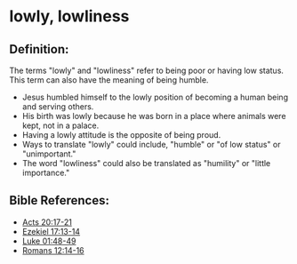 # lowly, lowliness #

## Definition: ##

The terms "lowly" and "lowliness" refer to being poor or having low status. This term can also have the meaning of being humble.

* Jesus humbled himself to the lowly position of becoming a human being and serving others.
* His birth was lowly because he was born in a place where animals were kept, not in a palace.
* Having a lowly attitude is the opposite of being proud.
* Ways to translate "lowly" could include, "humble" or "of low status" or "unimportant."
* The word "lowliness" could also be translated as "humility" or "little importance."



## Bible References: ##

* [Acts 20:17-21](en/tn/act/help/20/17)
* [Ezekiel 17:13-14](en/tn/ezk/help/17/13)
* [Luke 01:48-49](en/tn/luk/help/01/48)
* [Romans 12:14-16](en/tn/rom/help/12/14)